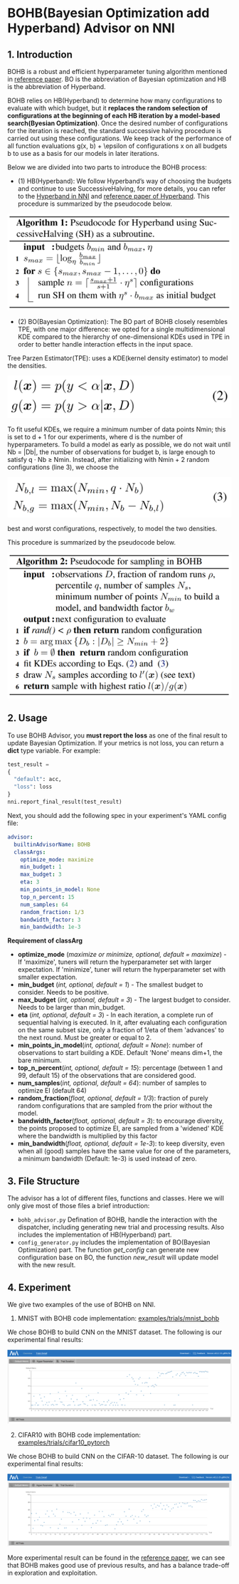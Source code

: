 BOHB(Bayesian Optimization add Hyperband) Advisor on NNI
===

## 1. Introduction
BOHB is a robust and efficient hyperparameter tuning algorithm mentioned in [reference paper](https://arxiv.org/abs/1807.01774). BO is the abbreviation of Bayesian optimization and HB is the abbreviation of Hyperband.

BOHB relies on HB(Hyperband) to determine how many configurations to evaluate with which budget, but it **replaces the random selection of configurations at the beginning of each HB iteration by a model-based search(Byesian Optimization)**. Once the desired number of configurations for the iteration is reached, the standard successive halving procedure is carried out using these configurations. We keep track of the performance of all function evaluations g(x, b) + \epsilon of configurations x on all budgets b to use as a basis for our models in later iterations.

Below we are divided into two parts to introduce the BOHB process:

* (1) HB(Hyperband):
We follow Hyperband’s way of choosing the budgets and continue to use SuccessiveHalving, for more details, you can refer to the [Hyperband in NNI](hyperbandAdvisor.md) and [reference paper of Hyperband](https://arxiv.org/abs/1603.06560). This procedure is summarized by the pseudocode below.

![](../img/bohb_1.png)

* (2) BO(Bayesian Optimization):
The BO part of BOHB closely resembles TPE, with one major difference: we opted for a single multidimensional KDE compared to the hierarchy of one-dimensional KDEs used in TPE in order to better handle interaction effects in the input space.

Tree Parzen Estimator(TPE): uses a KDE(kernel density estimator) to model the densities.

![](../img/bohb_2.png)

To fit useful KDEs, we require a minimum number of data points Nmin; this is set to d + 1 for our experiments, where d is the number of hyperparameters. To build a model as early as possible, we do not wait until Nb = |Db|, the number of observations for budget b, is large enough to satisfy q · Nb ≥ Nmin. Instead, after initializing with Nmin + 2 random configurations (line 3), we choose the

![](../img/bohb_3.png)

best and worst configurations, respectively, to model the two densities.

This procedure is summarized by the pseudocode below.

![](../img/bohb_4.png)

## 2. Usage

To use BOHB Advisor, you **must report the loss** as one of the final result to update Bayesian Optimization. If your metrics is not loss, you can return a **dict** type variable. For example:

```python
test_result =
{
  "default": acc,
  "loss": loss
}
nni.report_final_result(test_result)
```

Next, you should add the following spec in your experiment's YAML config file:

```yml
advisor:
  builtinAdvisorName: BOHB
  classArgs:
    optimize_mode: maximize
    min_budget: 1
    max_budget: 3
    eta: 3
    min_points_in_model: None
    top_n_percent: 15
    num_samples: 64
    random_fraction: 1/3
    bandwidth_factor: 3
    min_bandwidth: 1e-3
```

**Requirement of classArg**

* **optimize_mode** (*maximize or minimize, optional, default = maximize*) - If 'maximize', tuners will return the hyperparameter set with larger expectation. If 'minimize', tuner will return the hyperparameter set with smaller expectation.
* **min_budget** (*int, optional, default = 1*) - The smallest budget to consider. Needs to be positive.
* **max_budget** (*int, optional, default = 3*) - The largest budget to consider. Needs to be larger than min_budget.
* **eta** (*int, optional, default = 3*) - In each iteration, a complete run of sequential halving is executed. In it, after evaluating each configuration on the same subset size, only a fraction of 1/eta of them 'advances' to the next round. Must be greater or equal to 2.
* **min_points_in_model**(*int, optional, default = None*): number of observations to start building a KDE. Default 'None' means dim+1, the bare minimum.
* **top_n_percent**(*int, optional, default = 15*): percentage (between 1 and 99, default 15) of the observations that are considered good.
* **num_samples**(*int, optional, default = 64*): number of samples to optimize EI (default 64)
* **random_fraction**(*float, optional, default = 1/3*): fraction of purely random configurations that are sampled from the prior without the model.
* **bandwidth_factor**(*float, optional, default = 3*): to encourage diversity, the points proposed to optimize EI, are sampled from a 'widened' KDE where the bandwidth is multiplied by this factor
* **min_bandwidth**(*float, optional, default = 1e-3*): to keep diversity, even when all (good) samples have the same value for one of the parameters, a minimum bandwidth (Default: 1e-3) is used instead of zero.

## 3. File Structure
The advisor has a lot of different files, functions and classes. Here we will only give most of those files a brief introduction:

* `bohb_advisor.py` Defination of BOHB, handle the interaction with the dispatcher, including generating new trial and processing results. Also includes the implementation of HB(Hyperband) part.
* `config_generator.py` includes the implementation of BO(Bayesian Optimization) part. The function *get_config* can generate new configuration base on BO, the function *new_result* will update model with the new result.

## 4. Experiment

We give two examples of the use of BOHB on NNI.

1. MNIST with BOHB
code implementation: [examples/trials/mnist_bohb](https://github.com/Microsoft/nni/tree/master/examples/trials/mnist_bohb)

We chose BOHB to build CNN on the MNIST dataset. The following is our experimental final results:

![](../img/bohb_5.png)

2. CIFAR10 with BOHB
code implementation: [examples/trials/cifar10_pytorch](https://github.com/Microsoft/nni/tree/master/examples/trials/cifar10_pytorch)

We chose BOHB to build CNN on the CIFAR-10 dataset. The following is our experimental final results:

![](../img/bohb_6.png)

More experimental result can be found in the [reference paper](https://arxiv.org/abs/1807.01774), we can see that BOHB makes good use of previous results, and has a balance trade-off in exploration and exploitation.